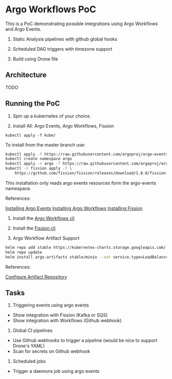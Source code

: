 # Argo Workflows PoC

This is a PoC demonstrating possible integrations using Argo Workflows and Argo Events.

1. Static Analysis pipelines with github global hooks

1. Scheduled DAG triggers with timezone support

1. Build using Drone file

## Architecture

TODO

## Running the PoC

1. Spin up a kubernetes of your choice.

1. Install All: Argo Events, Argo Workflows, Fission

```
kubectl apply -f kube/
```


To install from the master branch use:
```bash
kubectl apply -f https://raw.githubusercontent.com/argoproj/argo-events/master/hack/k8s/manifests/installation.yaml
kubectl create namespace argo
kubectl apply -n argo -f https://raw.githubusercontent.com/argoproj/argo/stable/manifests/install.yaml
kubectl -n fission apply -f \
    https://github.com/fission/fission/releases/download/1.8.0/fission-all-1.8.0-minikube.yaml
```

This installation only reads argo events resources form the argo-events namespace.

References:

[Installing Argo Events](https://argoproj.github.io/argo-events/quick_start/)
[Installing Argo Workflows](https://github.com/argoproj/argo/blob/master/docs/getting-started.md)
[Installing Fission](https://docs.fission.io/docs/installation/#without-helm)

1. Install the [Argo Workflows cli](https://github.com/argoproj/argo/blob/master/docs/getting-started.md#1-download-the-argo-cli)

1. Install the [Fission cli](https://docs.fission.io/docs/installation/#install-fission-cli)

1. Argo Workflow Artifact Support

```bash
helm repo add stable https://kubernetes-charts.storage.googleapis.com/
helm repo update
helm install argo-artifacts stable/minio --set service.type=LoadBalancer --set fullnameOverride=argo-artifacts
```

References:

[Configure Artifact Repository](https://github.com/argoproj/argo/blob/master/docs/configure-artifact-repository.md)

## Tasks

1. Triggering events using argo events

  * Show integration with Fission (Kafka or SQS)
  * Show integration with Workflows (Github webhook)

1. Global CI pipelines

  * Use Github webhooks to trigger a pipeline (would be nice to support Drone's YAML)
  * Scan for secrets on Github webhook

1. Scheduled jobs

  * Trigger a daemons job using argo events
